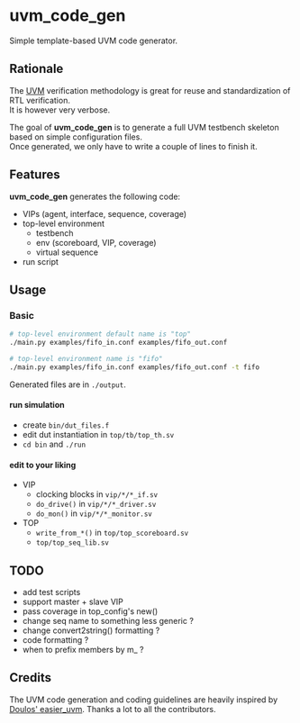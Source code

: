 # uvm_code_gen
Simple template-based UVM code generator.

## Rationale
The [UVM](https://en.wikipedia.org/wiki/Universal_Verification_Methodology) verification methodology is great for reuse and standardization of RTL verification.  
It is however very verbose.

The goal of **uvm_code_gen** is to generate a full UVM testbench skeleton based on simple configuration files.  
Once generated, we only have to write a couple of lines to finish it.

## Features
**uvm_code_gen** generates the following code:
  - VIPs (agent, interface, sequence, coverage)
  - top-level environment
    - testbench
    - env (scoreboard, VIP, coverage)
    - virtual sequence
  - run script

## Usage
### Basic
```sh
# top-level environment default name is "top"
./main.py examples/fifo_in.conf examples/fifo_out.conf

# top-level environment name is "fifo"
./main.py examples/fifo_in.conf examples/fifo_out.conf -t fifo
```

Generated files are in `./output`.

#### run simulation
  - create `bin/dut_files.f`
  - edit dut instantiation in `top/tb/top_th.sv`
  - `cd bin` and `./run`

#### edit to your liking
  - VIP
    - clocking blocks in `vip/*/*_if.sv`
    -  `do_drive()` in `vip/*/*_driver.sv`
    -  `do_mon()` in `vip/*/*_monitor.sv`
  - TOP
    - `write_from_*()` in `top/top_scoreboard.sv`
    - `top/top_seq_lib.sv`

## TODO
  - add test scripts
  - support master + slave VIP
  - pass coverage in top_config's new()
  - change seq name to something less generic ?
  - change convert2string() formatting ?
  - code formatting ?
  - when to prefix members by m_ ?

## Credits
The UVM code generation and coding guidelines are heavily inspired by [Doulos' easier_uvm](https://www.doulos.com/knowhow/systemverilog/uvm/easier-uvm/). Thanks a lot to all the contributors.
